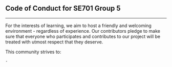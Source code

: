 ## Code of Conduct for SE701 Group 5
---

For the interests of learning, we aim to host a friendly and welcoming environment - regardless of experience. 
Our contributors pledge to make sure that everyone who participates and contributes to our project will be treated with utmost respect that they deserve.

This community strives to:

	- 

